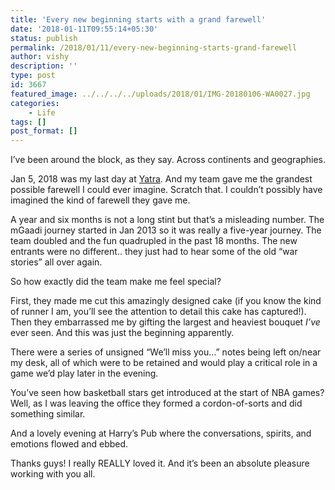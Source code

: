 ```yaml
---
title: 'Every new beginning starts with a grand farewell'
date: '2018-01-11T09:55:14+05:30'
status: publish
permalink: /2018/01/11/every-new-beginning-starts-grand-farewell
author: vishy
description: ''
type: post
id: 3667
featured_image: ../../../../uploads/2018/01/IMG-20180106-WA0027.jpg
categories: 
    - Life
tags: []
post_format: []
---
```

I’ve been around the block, as they say. Across continents and geographies.

Jan 5, 2018 was my last day at [Yatra](http://www.mgaadi.com/yatra-dialing-yatra/). And my team gave me the grandest possible farewell I could ever imagine. Scratch that. I couldn’t possibly have imagined the kind of farewell they gave me.

A year and six months is not a long stint but that’s a misleading number. The mGaadi journey started in Jan 2013 so it was really a five-year journey. The team doubled and the fun quadrupled in the past 18 months. The new entrants were no different.. they just had to hear some of the old “war stories” all over again.

So how exactly did the team make me feel special?

First, they made me cut this amazingly designed cake (if you know the kind of runner I am, you’ll see the attention to detail this cake has captured!). Then they embarrassed me by gifting the largest and heaviest bouquet *I’ve* ever seen. And this was just the beginning apparently.

There were a series of unsigned “We’ll miss you…” notes being left on/near my desk, all of which were to be retained and would play a critical role in a game we’d play later in the evening.

You’ve seen how basketball stars get introduced at the start of NBA games? Well, as I was leaving the office they formed a cordon-of-sorts and did something similar.

And a lovely evening at Harry’s Pub where the conversations, spirits, and emotions flowed and ebbed.

Thanks guys! I really REALLY loved it. And it’s been an absolute pleasure working with you all.